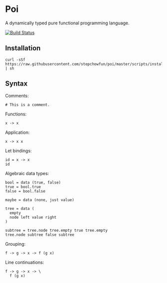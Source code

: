 # Poi

A dynamically typed pure functional programming language.

[![Build Status](https://travis-ci.org/stepchowfun/poi.svg?branch=master)](https://travis-ci.org/stepchowfun/poi)

## Installation

    curl -sSf https://raw.githubusercontent.com/stepchowfun/poi/master/scripts/install.sh | sh

## Syntax

Comments:

    # This is a comment.

Functions:

    x -> x

Application:

    x -> x x

Let bindings:

    id = x -> x
    id

Algebraic data types:

    bool = data (true, false)
    true = bool.true
    false = bool.false

    maybe = data (none, just value)

    tree = data (
      empty
      node left value right
    )

    subtree = tree.node tree.empty true tree.empty
    tree.node subtree false subtree

Grouping:

    f -> g -> x -> f (g x)

Line continuations:

    f -> g -> x -> \
      f (g x)
